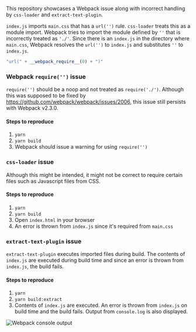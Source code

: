This repository showcases a Webpack issue along with incorrect handling by `css-loader` and `extract-text-plugin`.

`index.js` imports `main.css` that has a `url('')` rule. `css-loader` treats this as a module import. Webpack tries to import the module defined by `''` that is incorrectly treated as `'./'`. Since there is an `index.js` in the directory where `main.css`, Webpack resolves the `url('')` to `index.js` and substitutes `''` to `index.js`.

```js
"url(" + __webpack_require__(0) + ")"
```

### Webpack `require('')` issue

`require('')` should be a noop and not treated as `require('./')`. Although this was supposed to be fixed by https://github.com/webpack/webpack/issues/2006, this issue still persists with Webpack v2.3.0.

#### Steps to reproduce

1. `yarn`
2. `yarn build`
3. Webpack should issue a warning for using `require('')`

### `css-loader` issue

Although this might be intended, it might not be correct to require certain files such as Javascript files from CSS.

#### Steps to reproduce

1. `yarn`
2. `yarn build`
3. Open `index.html` in your browser
4. An error is thrown from `index.js` since it's required from `main.css`

### `extract-text-plugin` issue

`extract-text-plugin` executes imported files during build. The contents of `index.js` are executed during build time and since an error is thrown from `index.js`, the build fails.

#### Steps to reproduce

1. `yarn`
2. `yarn build:extract`
3. Contents of `index.js` are executed. An error is thrown from `index.js` on build time and the build fails. Output from `console.log` is also displayed.

![Webpack console output](https://cloud.githubusercontent.com/assets/729230/24204564/2aa6353e-0f19-11e7-9046-7481a1419b0b.png)
